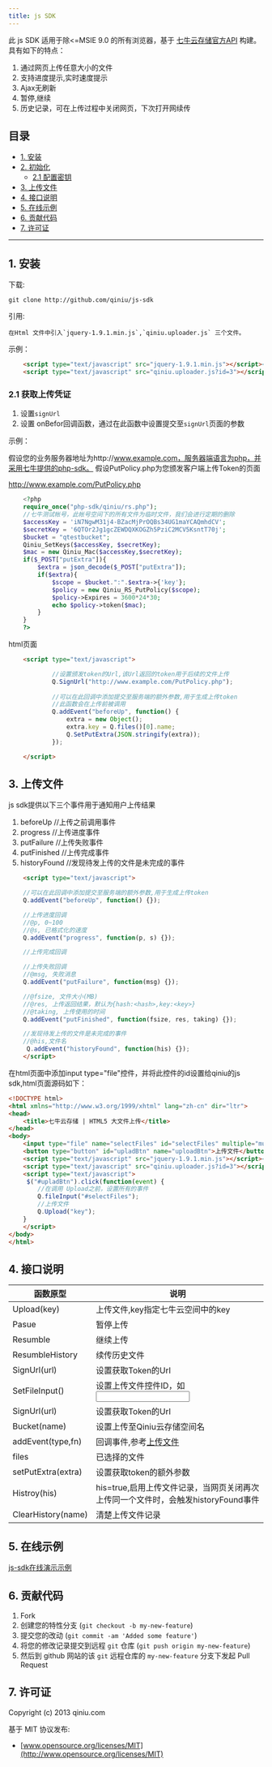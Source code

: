 ```yaml
---
title: js SDK
---
```


此 js SDK 适用于除<=MSIE 9.0 的所有浏览器，基于 [七牛云存储官方API](http://docs.qiniu.com/) 构建。具有如下的特点：

1. 通过网页上传任意大小的文件
2. 支持进度提示,实时速度提示
3. Ajax无刷新
4. 暂停,继续
5. 历史记录，可在上传过程中关闭网页，下次打开网续传

目录
----
- [1. 安装](#install)
- [2. 初始化](#setup)
	- [2.1 配置密钥](#setup-key)
- [3. 上传文件](#io-api)
- [4. 接口说明](#api)
- [5. 在线示例](#onlineDemo)
- [6. 贡献代码](#contribution)
- [7. 许可证](#license)
----

<a name=install></a>
## 1. 安装
下载:

	git clone http://github.com/qiniu/js-sdk

引用:
	
	在Html 文件中引入`jquery-1.9.1.min.js`,`qiniu.uploader.js` 三个文件。

示例：

``` html
	<script type="text/javascript" src="jquery-1.9.1.min.js"></script><!-- * -->
    <script type="text/javascript" src="qiniu.uploader.js?id=3"></script>
```

<a name=setup-key></a>
### 2.1 获取上传凭证

1. 设置`signUrl`
2. 设置 onBefor回调函数，通过在此函数中设置提交至`signUrl`页面的参数

示例：

假设您的业务服务器地址为http://www.example.com，服务器端语言为php，并采用七牛提供的php-sdk。
假设PutPolicy.php为您颁发客户端上传Token的页面

http://www.example.com/PutPolicy.php

``` php
	<?php
    require_once("php-sdk/qiniu/rs.php");
    //七牛测试帐号，此帐号空间下的所有文件为临时文件，我们会进行定期的删除
    $accessKey = 'iN7NgwM31j4-BZacMjPrOQBs34UG1maYCAQmhdCV';
    $secretKey = '6QTOr2Jg1gcZEWDQXKOGZh5PziC2MCV5KsntT70j';
    $bucket = "qtestbucket";
    Qiniu_SetKeys($accessKey, $secretKey);
    $mac = new Qiniu_Mac($accessKey,$secretKey);
    if($_POST["putExtra"]){
        $extra = json_decode($_POST["putExtra"]);
        if($extra){
            $scope = $bucket.":".$extra->{'key'};
            $policy = new Qiniu_RS_PutPolicy($scope);
            $policy->Expires = 3600*24*30;
            echo $policy->token($mac);
        }
    }
    ?>
```

html页面

``` html
    <script type="text/javascript">

            //设置颁发token的Url,该Url返回的token用于后续的文件上传
            Q.SignUrl("http://www.example.com/PutPolicy.php");
            
            //可以在此回调中添加提交至服务端的额外参数,用于生成上传token
            //此函数会在上传前被调用
            Q.addEvent("beforeUp", function() {
                extra = new Object();
                extra.key = Q.files()[0].name;
                Q.SetPutExtra(JSON.stringify(extra));
            });

    </script>
```


<a name=io-api></a>
## 3. 上传文件

js sdk提供以下三个事件用于通知用户上传结果

1. beforeUp //上传之前调用事件
3. progress //上传进度事件
2. putFailure //上传失败事件
4. putFinished //上传完成事件
5. historyFound //发现待发上传的文件是未完成的事件

``` html
    <script type="text/javascript">

    //可以在此回调中添加提交至服务端的额外参数,用于生成上传token
    Q.addEvent("beforeUp", function() {});

    //上传进度回调
    //@p, 0~100
    //@s, 已格式化的速度
    Q.addEvent("progress", function(p, s) {});

    //上传完成回调

    //上传失败回调
    //@msg, 失败消息 
    Q.addEvent("putFailure", function(msg) {});

    //@fsize, 文件大小(MB)
    //@res, 上传返回结果，默认为{hash:<hash>,key:<key>}
    //@taking, 上传使用的时间
    Q.addEvent("putFinished", function(fsize, res, taking) {});

    //发现待发上传的文件是未完成的事件
    //@his,文件名
     Q.addEvent("historyFound", function(his) {});
    </script>
```

在html页面中添加input type="file"控件，并将此控件的id设置给qiniu的js sdk,html页面源码如下：

``` html
<!DOCTYPE html>
<html xmlns="http://www.w3.org/1999/xhtml" lang="zh-cn" dir="ltr">
<head>
    <title>七牛云存储 | HTML5 大文件上传</title>
</head>
<body>
    <input type="file" name="selectFiles" id="selectFiles" multiple="multiple" />
    <button type="button" id="upladBtn" name="uploadBtn">上传文件</button>
    <script type="text/javascript" src="jquery-1.9.1.min.js"></script><!-- * -->
    <script type="text/javascript" src="qiniu.uploader.js?id=3"></script>
    <script type="text/javascript">
     $("#upladBtn").click(function(event) {
        //在调用 Upload之前，设置所有的事件
        Q.fileInput("#selectFiles");
        //上传文件 
        Q.Upload("key");
    }
    </script>
</body>
</html>
```

<a name=api></a>
## 4. 接口说明
函数原型 | 说明
------------|---------
Upload(key)  | 上传文件,key指定七牛云空间中的key
Pasue  | 暂停上传 
Resumble  | 继续上传 
ResumbleHistory  | 续传历史文件
SignUrl(url)  | 设置获取Token的Url
SetFileInput()  | 设置上传文件控件ID，如<input id="selectFiles"/>
SignUrl(url)  | 设置获取Token的Url
Bucket(name)  | 设置上传至Qiniu云存储空间名
addEvent(type,fn)  | 回调事件,参考[上传文件](#api-io)
files  | 已选择的文件
setPutExtra(extra)  | 设置获取token的额外参数
Histroy(his)  | his=true,启用上传文件记录，当网页关闭再次上传同一个文件时，会触发historyFound事件
ClearHistory(name)  | 清楚上传文件记录

<a name=onlineDemo></a>
## 5. 在线示例
[js-sdk在线演示示例](#http://7niu.sinaapp.com)

<a name=contribution></a>
## 6. 贡献代码

1. Fork
2. 创建您的特性分支 (`git checkout -b my-new-feature`)
3. 提交您的改动 (`git commit -am 'Added some feature'`)
4. 将您的修改记录提交到远程 `git` 仓库 (`git push origin my-new-feature`)
5. 然后到 github 网站的该 `git` 远程仓库的 `my-new-feature` 分支下发起 Pull Request

<a name=license></a>
## 7. 许可证

Copyright (c) 2013 qiniu.com

基于 MIT 协议发布:

* [www.opensource.org/licenses/MIT](http://www.opensource.org/licenses/MIT)